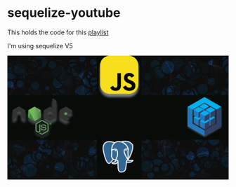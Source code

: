 # sequelize-youtube

This holds the code for this [playlist](https://www.youtube.com/watch?v=n6TpZBVIeVA&list=PLM0LBHjz37LWu38VSaB2Ubz8AHfo8q6uM)

I'm using sequelize V5

<img src="sequelize.png" />
